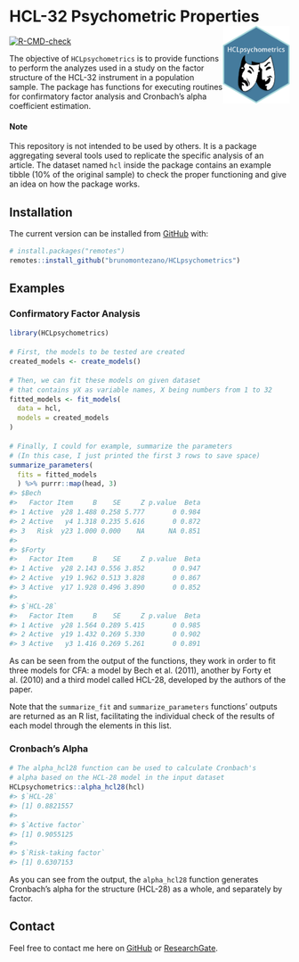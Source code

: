 
<!-- README.md is generated from README.Rmd. Please edit that file -->

# HCL-32 Psychometric Properties <a href='https://github.com/brunomontezano/HCLpsychometrics/'><img src='man/figures/logo.png' align="right" height="139" /></a>

<!-- badges: start -->

[![R-CMD-check](https://github.com/brunomontezano/HCLpsychometrics/workflows/R-CMD-check/badge.svg)](https://github.com/brunomontezano/HCLpsychometrics/actions)
<!-- badges: end -->

The objective of `HCLpsychometrics` is to provide functions to perform
the analyzes used in a study on the factor structure of the HCL-32
instrument in a population sample. The package has functions for
executing routines for confirmatory factor analysis and Cronbach’s alpha
coefficient estimation.

#### Note

This repository is not intended to be used by others. It is a package
aggregating several tools used to replicate the specific analysis of an
article. The dataset named `hcl` inside the package contains an example
tibble (10% of the original sample) to check the proper functioning and
give an idea on how the package works.

## Installation

The current version can be installed from [GitHub](https://github.com/)
with:

``` r
# install.packages("remotes")
remotes::install_github("brunomontezano/HCLpsychometrics")
```

## Examples

### Confirmatory Factor Analysis

``` r
library(HCLpsychometrics)

# First, the models to be tested are created
created_models <- create_models()

# Then, we can fit these models on given dataset
# that contains yX as variable names, X being numbers from 1 to 32
fitted_models <- fit_models(
  data = hcl,
  models = created_models
)

# Finally, I could for example, summarize the parameters
# (In this case, I just printed the first 3 rows to save space)
summarize_parameters(
  fits = fitted_models
  ) %>% purrr::map(head, 3)
#> $Bech
#>   Factor Item     B    SE     Z p.value  Beta
#> 1 Active  y28 1.488 0.258 5.777       0 0.984
#> 2 Active   y4 1.318 0.235 5.616       0 0.872
#> 3   Risk  y23 1.000 0.000    NA      NA 0.851
#> 
#> $Forty
#>   Factor Item     B    SE     Z p.value  Beta
#> 1 Active  y28 2.143 0.556 3.852       0 0.947
#> 2 Active  y19 1.962 0.513 3.828       0 0.867
#> 3 Active  y17 1.928 0.496 3.890       0 0.852
#> 
#> $`HCL-28`
#>   Factor Item     B    SE     Z p.value  Beta
#> 1 Active  y28 1.564 0.289 5.415       0 0.985
#> 2 Active  y19 1.432 0.269 5.330       0 0.902
#> 3 Active   y3 1.416 0.269 5.261       0 0.891
```

As can be seen from the output of the functions, they work in order to
fit three models for CFA: a model by Bech et al. (2011), another by
Forty et al. (2010) and a third model called HCL-28, developed by the
authors of the paper.

Note that the `summarize_fit` and `summarize_parameters` functions’
outputs are returned as an R list, facilitating the individual check of
the results of each model through the elements in this list.

### Cronbach’s Alpha

``` r
# The alpha_hcl28 function can be used to calculate Cronbach's
# alpha based on the HCL-28 model in the input dataset
HCLpsychometrics::alpha_hcl28(hcl)
#> $`HCL-28`
#> [1] 0.8821557
#> 
#> $`Active factor`
#> [1] 0.9055125
#> 
#> $`Risk-taking factor`
#> [1] 0.6307153
```

As you can see from the output, the `alpha_hcl28` function generates
Cronbach’s alpha for the structure (HCL-28) as a whole, and separately
by factor.

## Contact

Feel free to contact me here on
[GitHub](https://github.com/brunomontezano) or
[ResearchGate](https://www.researchgate.net/profile/Bruno-Braga-Montezano).
